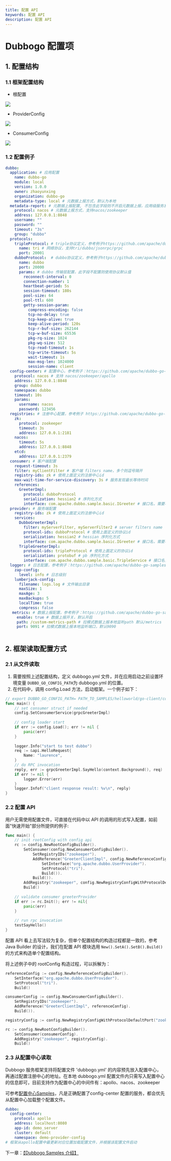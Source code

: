 ```yaml
---
title: 配置 API
keywords: 配置 API
description: 配置 API
---
```


# Dubbogo 配置项

## 1. 配置结构

### 1.1 框架配置结构

- 根配置

![](../../../pic/3.0/config-root-config.png)

- ProviderConfig

![](../../../pic/3.0/config-provider-config.png)

- ConsumerConfig

![](../../../pic/3.0/config-consumer-config.png)

### 1.2 配置例子

```yaml
dubbo:
  application: # 应用配置
    name: dubbo-go
    module: local
    version: 1.0.0 
    owner: zhaoyunxing
    organization: dubbo-go 
    metadata-type: local # 元数据上报方式，默认为本地
  metadata-report: # 元数据上报配置, 不包含此字段则不开启元数据上报，应用级服务发现依赖此字段，参考例子：https://github.com/apache/dubbo-go-samples/tree/master/registry/servicediscovery
    protocol: nacos # 元数据上报方式，支持nacos/zookeeper 
    address: 127.0.0.1:8848 
    username: ""
    password: ""
    timeout: "3s"
    group: "dubbo"
  protocols:
    tripleProtocol: # triple协议定义，参考例子https://github.com/apache/dubbo-go-samples/tree/master/rpc/tri
      name: tri # 网络协议，支持tri/dubbo/jsonrpc/grpc
      port: 20001
    dubboProtocol:  # dubbo协议定义，参考例子https://github.com/apache/dubbo-go-samples/tree/master/rpc/dubbo
      name: dubbo
      port: 20000
      params: # dubbo 传输层配置，此字段不配置则使用协议默认值
        reconnect-interval: 0
        connection-number: 1
        heartbeat-period: 5s
        session-timeout: 180s
        pool-size: 64
        pool-ttl: 600
        getty-session-param:
          compress-encoding: false
          tcp-no-delay: true
          tcp-keep-alive: true
          keep-alive-period: 120s
          tcp-r-buf-size: 262144
          tcp-w-buf-size: 65536
          pkg-rq-size: 1024
          pkg-wq-size: 512
          tcp-read-timeout: 1s
          tcp-write-timeout: 5s
          wait-timeout: 1s
          max-msg-len: 1024000
          session-name: client
  config-center: # 配置中心，参考例子：https://github.com/apache/dubbo-go-samples/tree/master/configcenter
    protocol: nacos # 支持 nacos/zookeeper/apollo
    address: 127.0.0.1:8848
    group: dubbo
    namespace: dubbo
    timeout: 10s
    params:
      username: nacos
      password: 123456
  registries: # 注册中心配置，参考例子 https://github.com/apache/dubbo-go-samples/tree/master/metrics
    zk:
      protocol: zookeeper
      timeout: 3s
      address: 127.0.0.1:2181
    nacos:
      timeout: 5s
      address: 127.0.0.1:8848
    etcd:
      address: 127.0.0.1:2379
  consumer: # 客户端配置
    request-timeout: 3s
    filter: myClientFilter # 客户端 filters name，多个则逗号隔开
    registry-ids: zk # 使用上面定义的注册中心id
    max-wait-time-for-service-discovery: 3s # 服务发现最长等待时间
    references:
      GreeterImpl:
        protocol: dubboProtocol
        serialization: hessian2 # 序列化方式
        interface: com.apache.dubbo.sample.basic.IGreeter # 接口名，需要与服务端一致
  provider: # 服务端配置
    registry-ids: zk # 使用上面定义的注册中心id
    services:
      DubboGreeterImpl:
        filter: myServerFilter, myServerFilter2 # server filters name 
        protocol-ids: dubboProtocol # 使用上面定义的协议id
        serialization: hessian2 # hessian 序列化方式
        interface: com.apache.dubbo.sample.basic.IGreeter # 接口名，需要与客户端一致
      TripleGreeterImpl:
        protocol-ids: tripleProtocol # 使用上面定义的协议id
        serialization: protobuf # pb 序列化方式
        interface: com.apache.dubbo.sample.basic.TripleService # 接口名，需要与客户端一致
  logger: # 日志配置，参考例子：https://github.com/apache/dubbo-go-samples/tree/master/logger
    zap-config:
      level: info # 日志级别
    lumberjack-config: 
      filename: logs.log # 文件输出目录
      maxSize: 1
      maxAge: 3
      maxBackups: 5
      localTime: true
      compress: false
   metrics: # 数据上报配置，参考例子：https://github.com/apache/dubbo-go-samples/tree/master/metrics
     enable: true # 数据上报开关，默认开启
     path: /custom-metrics-path # 拉模式数据上报本地监听path 默认/metrics
     port: 9091 # 拉模式数据上报本地监听端口，默认9090
 
```

## 2. 框架读取配置方式

### 2.1 从文件读取

1. 需要按照上述配置结构，定义 dubbogo.yml 文件，并在应用启动之前设置环境变量 `DUBBO_GO_CONFIG_PATH`为 dubbogo.yml 的位置。
2. 在代码中，调用 config.Load 方法，启动框架。一个例子如下：

```go
// export DUBBO_GO_CONFIG_PATH= PATH_TO_SAMPLES/helloworld/go-client/conf/dubbogo.yml
func main() {
    // set consumer struct if needed
    config.SetConsumerService(grpcGreeterImpl)
    
    // config loader start
    if err := config.Load(); err != nil {
        panic(err)
    }
    
    logger.Info("start to test dubbo")
    req := &api.HelloRequest{
        Name: "laurence",
    }
    // do RPC invocation
    reply, err := grpcGreeterImpl.SayHello(context.Background(), req)
    if err != nil {
        logger.Error(err)
    }
    logger.Infof("client response result: %v\n", reply)
}
```

### 2.2 配置 API

用户无需使用配置文件，可直接在代码中以 API 的调用的形式写入配置，如前面"快速开始"部分所提供的例子: 

```go
func main() {
    // init rootConfig with config api
    rc := config.NewRootConfigBuilder().
        SetConsumer(config.NewConsumerConfigBuilder().
            SetRegistryIDs("zookeeper").
            AddReference("GreeterClientImpl", config.NewReferenceConfigBuilder().
                SetInterface("org.apache.dubbo.UserProvider").
                SetProtocol("tri").
                Build()).
            Build()).
        AddRegistry("zookeeper", config.NewRegistryConfigWithProtocolDefaultPort("zookeeper")).
        Build()
    
    // validate consumer greeterProvider
    if err := rc.Init(); err != nil{
        panic(err)
    }
    
    // run rpc invocation
    testSayHello()
}
```

配置 API 看上去写法较为复杂，但单个配置结构的构造过程都是一致的，参考 Java  Builder 的设计，我们在配置 API 模块选用 `New().SetA().SetB().Build()`的方式来构造单个配置结构。

将上述例子中的 rootConfig 构造过程，可以拆解为：

```go
referenceConfig := config.NewReferenceConfigBuilder().
    SetInterface("org.apache.dubbo.UserProvider").
    SetProtocol("tri").
    Build()

consumerConfig := config.NewConsumerConfigBuilder().
    SetRegistryIDs("zookeeper").
    AddReference("GreeterClientImpl", referenceConfig).
    Build()).

registryConfig := config.NewRegistryConfigWithProtocolDefaultPort("zookeeper")

rc := config.NewRootConfigBuilder().
    SetConsumer(consumerConfig).
    AddRegistry("zookeeper", registryConfig).
    Build()
```

### 2.3 从配置中心读取

Dubbogo 服务框架支持将配置文件 'dubbogo.yml' 的内容预先放入配置中心，再通过配置注册中心的地址。在本地 dubbogo.yml 配置文件内只需写入配置中心的信息即可，目前支持作为配置中心的中间件有：apollo、nacos、zookeeper

可参考[配置中心Samples](https://github.com/apache/dubbo-go-samples/tree/master/configcenter)，凡是正确配置了config-center 配置的服务，都会优先从配置中心加载整个配置文件。

```yaml
dubbo:
  config-center:
    protocol: apollo
    address: localhost:8080
    app-id: demo_server
    cluster: default
    namespace: demo-provider-config
# 框架从apollo配置中最更新对应位置加载配置文件，并根据该配置文件启动
```

下一章：[【Dubbogo Samples 介绍】](../samples/samples_repo.html)